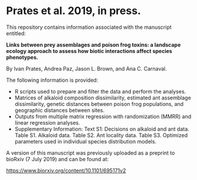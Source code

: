 # Prates et al. 2019, in press.

This repository contains information associated with the manuscript entitled:

**Links between prey assemblages and poison frog toxins: a landscape ecology approach to assess how biotic interactions affect species phenotypes.**

By Ivan Prates, Andrea Paz, Jason L. Brown, and Ana C. Carnaval.

The following information is provided:
- R scripts used to prepare and filter the data and perform the analyses.
- Matrices of alkaloid composition dissimilarity, estimated ant assemblage dissimilarity, genetic distances between poison frog populations, and geographic distances between sites.
- Outputs from multiple matrix regression with randomization (MMRR) and linear regression analyses.
- Supplementary Information:
Text S1: Decisions on alkaloid and ant data.
Table S1. Alkaloid data.
Table S2. Ant locality data.
Table S3. Optimized parameters used in individual species distribution models.

A version of this manuscript was previously uploaded as a preprint to bioRxiv (7 July 2019) and can be found at:

https://www.biorxiv.org/content/10.1101/695171v2